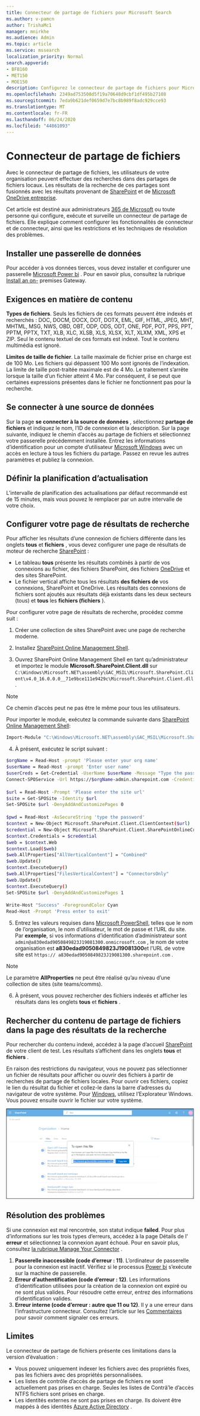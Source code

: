```yaml
---
title: Connecteur de partage de fichiers pour Microsoft Search
ms.author: v-pamcn
author: TrishaMc1
manager: mnirkhe
ms.audience: Admin
ms.topic: article
ms.service: mssearch
localization_priority: Normal
search.appverid:
- BFB160
- MET150
- MOE150
description: Configurez le connecteur de partage de fichiers pour Microsoft Search.
ms.openlocfilehash: 2349ad753508d5f19a70648d9cbf1df495b27108
ms.sourcegitcommit: 7eda9b621def0659d7e7bc8b989f8adc929cce93
ms.translationtype: MT
ms.contentlocale: fr-FR
ms.lasthandoff: 06/24/2020
ms.locfileid: "44861093"
---
```

# <a name="file-share-connector"></a>Connecteur de partage de fichiers

Avec le connecteur de partage de fichiers, les utilisateurs de votre organisation peuvent effectuer des recherches dans des partages de fichiers locaux. Les résultats de la recherche de ces partages sont fusionnés avec les résultats provenant de [SharePoint](http://sharepoint.com/) et de [Microsoft OneDrive entreprise](https://onedrive.live.com/about/business/).

Cet article est destiné aux administrateurs [365 de Microsoft](https://www.microsoft.com/microsoft-365) ou toute personne qui configure, exécute et surveille un connecteur de partage de fichiers. Elle explique comment configurer les fonctionnalités de connecteur et de connecteur, ainsi que les restrictions et les techniques de résolution des problèmes.

## <a name="install-a-data-gateway"></a>Installer une passerelle de données
Pour accéder à vos données tierces, vous devez installer et configurer une passerelle [Microsoft Power bi](https://msit.powerbi.com/) . Pour en savoir plus, consultez la rubrique [Install an on-](https://docs.microsoft.com/data-integration/gateway/service-gateway-install) premises Gateway.  

## <a name="content-requirements"></a>Exigences en matière de contenu
**Types de fichiers**. Seuls les fichiers de ces formats peuvent être indexés et recherchés : DOC, DOCM, DOCX, DOT, DOTX, EML, GIF, HTML, JPEG, MHT, MHTML, MSG, NWS, OBD, OBT, ODP, ODS, ODT, ONE, PDF, POT, PPS, PPT, PPTM, PPTX, TXT, XLB, XLC, XLSB, XLS, XLSX, XLT, XLXM, XML, XPS et ZIP. Seul le contenu textuel de ces formats est indexé. Tout le contenu multimédia est ignoré.
 
**Limites de taille de fichier**. La taille maximale de fichier prise en charge est de 100 Mo. Les fichiers qui dépassent 100 Mo sont ignorés de l’indexation. La limite de taille post-traitée maximale est de 4 Mo. Le traitement s’arrête lorsque la taille d’un fichier atteint 4 Mo. Par conséquent, il se peut que certaines expressions présentes dans le fichier ne fonctionnent pas pour la recherche.

## <a name="connect-to-a-data-source"></a>Se connecter à une source de données
Sur la page **se connecter à la source de données** , sélectionnez **partage de fichiers** et indiquez le nom, l’ID de connexion et la description. Sur la page suivante, indiquez le chemin d’accès au partage de fichiers et sélectionnez votre passerelle précédemment installée. Entrez les informations d’identification pour un compte d’utilisateur [Microsoft Windows](https://microsoft.com/windows) avec un accès en lecture à tous les fichiers du partage. Passez en revue les autres paramètres et publiez la connexion.

## <a name="set-the-refresh-schedule"></a>Définir la planification d’actualisation
L’intervalle de planification des actualisations par défaut recommandé est de 15 minutes, mais vous pouvez le remplacer par un autre intervalle de votre choix.

## <a name="set-up-your-search-results-page"></a>Configurer votre page de résultats de recherche
Pour afficher les résultats d’une connexion de fichiers différente dans les onglets **tous** et **fichiers** , vous devez configurer une page de résultats de moteur de recherche [SharePoint](http://sharepoint.com/) :
- Le tableau **tous** présente les résultats combinés à partir de vos connexions au fichier, des fichiers SharePoint, des fichiers [OneDrive](https://onedrive.live.com/about/business/) et des sites SharePoint. 
- Le fichier vertical affiche tous les résultats **des fichiers de** vos connexions, SharePoint et OneDrive.
Les résultats des connexions de fichiers sont ajoutés aux résultats déjà existants dans les deux secteurs (tous) et **tous** les **fichiers (fichiers** ).

Pour configurer votre page de résultats de recherche, procédez comme suit :
1. Créer une collection de sites SharePoint avec une page de recherche moderne.

2. Installez [SharePoint Online Management Shell](https://www.microsoft.com/download/details.aspx?id=35588).

3. Ouvrez SharePoint Online Management Shell en tant qu’administrateur et importez le module **Microsoft.SharePoint.Client.dll** sur `C:\Windows\Microsoft.NET\assembly\GAC_MSIL\Microsoft.SharePoint.Client\v4.0_16.0.0.0__71e9bce111e9429c\Microsoft.SharePoint.Client.dll` .

> [!NOTE]
> Ce chemin d’accès peut ne pas être le même pour tous les utilisateurs.

Pour importer le module, exécutez la commande suivante dans [SharePoint Online Management Shell](https://www.microsoft.com/download/details.aspx?id=35588):
```bash
Import-Module "C:\Windows\Microsoft.NET\assembly\GAC_MSIL\Microsoft.SharePoint.Client\v4.0_16.0.0.0__71e9bce111e9429c\Microsoft.SharePoint.Client.dll" 
```

4. À présent, exécutez le script suivant :
```bash
$orgName = Read-Host -prompt 'Please enter your org name'
$userName = Read-Host -prompt 'Enter user name'
$userCreds = Get-Credential -UserName $userName -Message "Type the password"
Connect-SPOService -Url https://$orgName-admin.sharepoint.com -Credential $userCreds

$url = Read-Host -Prompt 'Please enter the site url'
$site = Get-SPOSite -Identity $url
Set-SPOSite $url -DenyAddAndCustomizePages 0

$pwd = Read-Host -AsSecureString 'type the password'
$context = New-Object Microsoft.SharePoint.Client.ClientContext($url)
$credential = New-Object Microsoft.SharePoint.Client.SharePointOnlineCredentials($userName, $pwd)
$context.Credentials = $credential
$web = $context.Web
$context.Load($web)
$web.AllProperties["AllVerticalContent"] = "Combined"
$web.Update()
$context.ExecuteQuery()
$web.AllProperties["FilesVerticalContent"] = "ConnectorsOnly"
$web.Update()
$context.ExecuteQuery()
Set-SPOSite $url -DenyAddAndCustomizePages 1

Write-Host "Success" -ForegroundColor Cyan
Read-Host -Prompt 'Press enter to exit'
```

5. Entrez les valeurs requises dans [Microsoft PowerShell](https://microsoft.com/powershell), telles que le nom de l’organisation, le nom d’utilisateur, le mot de passe et l’URL du site. Par **exemple**, si vos informations d’identification d’administrateur sont `admin@a830edad9050849823J19081300.onmicrosoft.com` , le nom de votre organisation est **a830edad9050849823J19081300**et l’URL de votre site est `https:// a830edad9050849823J19081300.sharepoint.com` .

> [!NOTE]
> Le paramètre **AllProperties** ne peut être réalisé qu’au niveau d’une collection de sites (site teams/comms).

6. À présent, vous pouvez rechercher des fichiers indexés et afficher les résultats dans les onglets **tous** et **fichiers** .

## <a name="search-for-file-share-content-in-the-search-results-page"></a>Rechercher du contenu de partage de fichiers dans la page des résultats de la recherche
Pour rechercher du contenu indexé, accédez à la page d’accueil [SharePoint](http://sharepoint.com/) de votre client de test. Les résultats s’affichent dans les onglets **tous** et **fichiers** .

En raison des restrictions du navigateur, vous ne pouvez pas sélectionner un fichier de résultats pour afficher ou ouvrir des fichiers à partir de recherches de partage de fichiers locales. Pour ouvrir ces fichiers, copiez le lien du résultat du fichier et collez-le dans la barre d’adresses du navigateur de votre système. Pour [Windows](https://microsoft.com/windows), utilisez l’Explorateur Windows. Vous pouvez ensuite ouvrir le fichier sur votre système.

![Recherche SharePoint avec la boîte de dialogue Copier le lien ouverte.](media/fileshare-search.png)

## <a name="troubleshooting"></a>Résolution des problèmes
Si une connexion est mal rencontrée, son statut indique **failed**. Pour plus d’informations sur les trois types d’erreurs, accédez à la page Détails de l' **erreur** et sélectionnez la connexion ayant échoué. Pour en savoir plus, consultez [la rubrique Manage Your Connector](manage-connector.md) .
1. **Passerelle inaccessible (code d’erreur : 11)**. L’ordinateur de passerelle pour la connexion est inactif. Vérifiez si le processus [Power bi](https://msit.powerbi.com/) s’exécute sur la machine de passerelle.
2. **Erreur d’authentification (code d’erreur : 12)**. Les informations d’identification utilisées pour la création de la connexion ont expiré ou ne sont plus valides. Pour résoudre cette erreur, entrez des informations d’identification valides.
3. **Erreur interne (code d’erreur : autre que 11 ou 12)**. Il y a une erreur dans l’infrastructure connecteur. Consultez l’article sur les [Commentaires](connectors-feedback.md) pour savoir comment signaler ces erreurs.

## <a name="limitations"></a>Limites
Le connecteur de partage de fichiers présente ces limitations dans la version d’évaluation :
* Vous pouvez uniquement indexer les fichiers avec des propriétés fixes, pas les fichiers avec des propriétés personnalisées.
* Les listes de contrôle d’accès de partage de fichiers ne sont actuellement pas prises en charge. Seules les listes de Contrã’le d’accès NTFS fichiers sont prises en charge.
* Les identités externes ne sont pas prises en charge. Ils doivent être mappés à des identités [Azure Active Directory](https://docs.microsoft.com/azure/active-directory/) .
